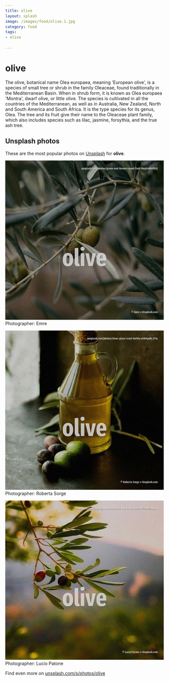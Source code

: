 ```yaml
---
title: olive
layout: splash
image: /images/food/olive.1.jpg
category: food
tags:
- olive

---
```

# olive

The olive, botanical name Olea europaea, meaning 'European olive', is a species of small tree or  shrub in the family Oleaceae, found traditionally in the Mediterranean Basin. When in shrub form, it is known as Olea europaea 'Montra', dwarf olive, or little olive. The species is cultivated in all the countries of the Mediterranean, as well as in Australia, New  Zealand, North and South America and South Africa. It is the type species for its genus, Olea. The tree and its fruit give their name to the Oleaceae plant family, which also includes species  such as lilac, jasmine, forsythia, and the true ash tree. 

 
## Unsplash photos
These are the most popular photos on [Unsplash](https://unsplash.com) for **olive**.
 
![olive](/images/food/olive.1.jpg)
Photographer:  Emre
 
![olive](/images/food/olive.2.jpg)
Photographer:  Roberta Sorge
 
![olive](/images/food/olive.3.jpg)
Photographer:  Lucio Patone
 
Find even more on [unsplash.com/s/photos/olive](https://unsplash.com/s/photos/olive)
 
